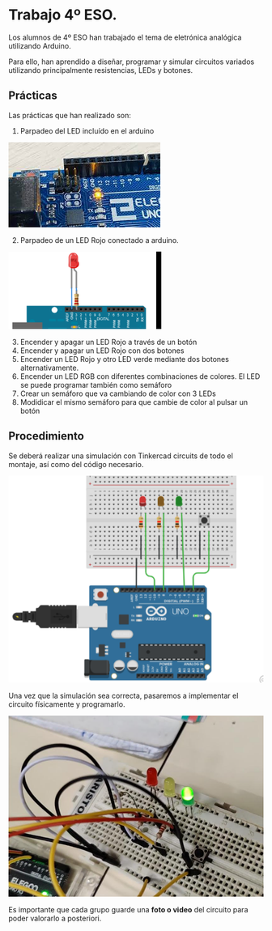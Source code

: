 # Trabajo 4º ESO.

Los alumnos de 4º ESO han trabajado el tema de eletrónica analógica utilizando Arduino.

Para ello, han aprendido a diseñar, programar y simular circuitos variados utilizando principalmente resistencias, LEDs y botones.

## Prácticas

Las prácticas que han realizado son:

1. Parpadeo del LED incluído en el arduino

![imagen](2022-12-19-13-50-45.png)

2. Parpadeo de un LED Rojo conectado a arduino.

![imagen](2022-12-19-13-51-14.png)

3. Encender y apagar un LED Rojo a través de un botón
4. Encender y apagar un LED Rojo con dos botones
5. Encender un LED Rojo y otro LED verde mediante dos botones alternativamente.
6. Encender un LED RGB con diferentes combinaciones de colores. El LED se puede programar también como semáforo
7. Crear un semáforo que va cambiando de color con 3 LEDs
8. Modidicar el mismo semáforo para que cambie de color al pulsar un botón

## Procedimiento

Se deberá realizar una simulación con Tinkercad circuits de todo el montaje, así como del código necesario.

![imagen](2022-12-19-13-28-36.png)

Una vez que la simulación sea correcta, pasaremos a implementar el circuito físicamente y programarlo.

![imagen](2022-12-19-13-30-50.png)

Es importante que cada grupo guarde una **foto o video** del circuito para poder valorarlo a posteriori.

